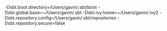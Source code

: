 -Dsbt.boot.directory=/Users/gavin/.sbt/boot
-Dsbt.global.base=~/Users/gavin/.sbt
-Dsbt.ivy.home=~/Users/gavin/.ivy2
-Dsbt.repository.config=/Users/gavin/.sbt/repositories
-Dsbt.repository.secure=false